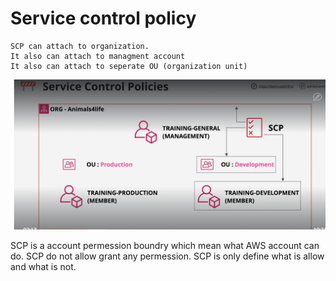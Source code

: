 # Service control policy
    SCP can attach to organization.
    It also can attach to managment account
    It also can attach to seperate OU (organization unit)
![alt](./asset/scp-1.png)

SCP is a account permession boundry which mean what AWS account can do.
SCP do not allow grant any permession.
SCP is only define what is allow and what is not.
